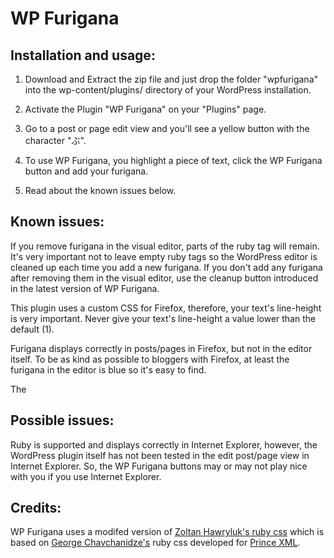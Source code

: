 # WP Furigana

## Installation and usage:

1. Download and Extract the zip file and just drop the folder "wpfurigana" into the wp-content/plugins/ directory of your WordPress installation.

2. Activate the Plugin "WP Furigana" on your "Plugins" page.

3. Go to a post or page edit view and you'll see a yellow button with the character "ぶ".

4. To use WP Furigana, you highlight a piece of text, click the WP Furigana button and add your furigana.

5. Read about the known issues below.

## Known issues:

If you remove furigana in the visual editor, parts of the ruby tag will remain. It's very important not to leave empty ruby tags so the WordPress editor is cleaned up each time you add a new furigana. If you don't add any furigana after removing them in the visual editor, use the cleanup button introduced in the latest version of WP Furigana.

This plugin uses a custom CSS for Firefox, therefore, your text's line-height is very important. Never give your text's line-height a value lower than the default (1).

Furigana displays correctly in posts/pages in Firefox, but not in the editor itself. To be as kind as possible to bloggers with Firefox, at least the furigana in the editor is blue so it's easy to find.

The <rp> tag is not supported in the current version of WP Furigana.

## Possible issues:

Ruby is supported and displays correctly in Internet Explorer, however, the WordPress plugin itself has not been tested in the edit post/page view in Internet Explorer. So, the WP Furigana buttons may or may not play nice with you if you use Internet Explorer.

## Credits:

WP Furigana uses a modifed version of [Zoltan Hawryluk's ruby css](http://www.useragentman.com/blog/2010/10/29/cross-browser-html5-ruby-annotations-using-css/) which is based on [George Chavchanidze's](http://www.chavchanidze.com/) ruby css developed for [Prince XML](http://www.princexml.com/bb/viewtopic.php?t=81).